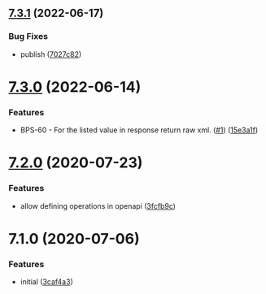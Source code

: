 ## [7.3.1](https://github.com/softwaregroup-bg/ut-port-soap/compare/v7.3.0...v7.3.1) (2022-06-17)


### Bug Fixes

* publish ([7027c82](https://github.com/softwaregroup-bg/ut-port-soap/commit/7027c82e5599c48d9cc83b228a1e5117ec8079ad))



# [7.3.0](https://github.com/softwaregroup-bg/ut-port-soap/compare/v7.2.0...v7.3.0) (2022-06-14)


### Features

* BPS-60 - For the listed value in response return raw xml. ([#1](https://github.com/softwaregroup-bg/ut-port-soap/issues/1)) ([15e3a1f](https://github.com/softwaregroup-bg/ut-port-soap/commit/15e3a1f7e6444aa4b8246a66308d26a80638042a))



# [7.2.0](https://github.com/softwaregroup-bg/ut-port-soap/compare/v7.1.0...v7.2.0) (2020-07-23)


### Features

* allow defining operations in openapi ([3fcfb9c](https://github.com/softwaregroup-bg/ut-port-soap/commit/3fcfb9c3a16d3aa97761071cd78f814ccdea7302))



# 7.1.0 (2020-07-06)


### Features

* initial ([3caf4a3](https://github.com/softwaregroup-bg/ut-port-soap/commit/3caf4a3df24a56d345bf8c4a0d4e9fd705949e98))



